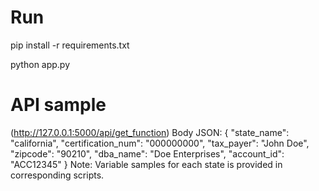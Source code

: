 # Run 
pip install -r requirements.txt

python app.py

# API sample 
  (http://127.0.0.1:5000/api/get_function)
  Body JSON:
  {
    "state_name": "california",
    "certification_num": "000000000",
    "tax_payer": "John Doe",
    "zipcode": "90210",
    "dba_name": "Doe Enterprises",
    "account_id": "ACC12345"
}
Note: Variable samples for each state is provided in corresponding scripts.
